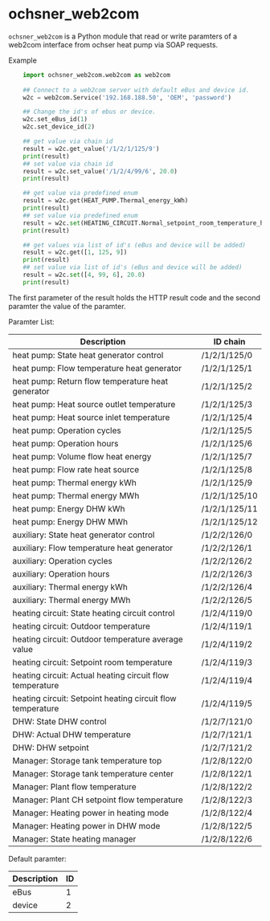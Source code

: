 # ochsner_web2com

`ochsner_web2com` is a Python module that read or write paramters of a web2com interface from ochser heat pump via SOAP requests.

Example

```python
    import ochsner_web2com.web2com as web2com
    
    ## Connect to a web2com server with default eBus and device id.
    w2c = web2com.Service('192.168.188.50', 'OEM', 'password')

    ## Change the id's of ebus or device.
    w2c.set_eBus_id(1)
    w2c.set_device_id(2)

    ## get value via chain id
    result = w2c.get_value('/1/2/1/125/9')
    print(result)
    ## set value via chain id
    result = w2c.set_value('/1/2/4/99/6', 20.0)
    print(result)

    ## get value via predefined enum
    result = w2c.get(HEAT_PUMP.Thermal_energy_kWh)
    print(result)
    ## set value via predefined enum
    result = w2c.set(HEATING_CIRCUIT.Normal_setpoint_room_temperature_heating, 20.0)
    print(result)

    ## get values via list of id's (eBus and device will be added)
    result = w2c.get([1, 125, 9])
    print(result)
    ## set value via list of id's (eBus and device will be added)
    result = w2c.set([4, 99, 6], 20.0)
    print(result)
```
The first parameter of the result holds the HTTP result code
and the second paramter the value of the paramter.

Paramter List:

| Description | ID chain |
| --------------- | --------------- |
| heat pump: State heat generator control | /1/2/1/125/0 | 
| heat pump: Flow temperature heat generator | /1/2/1/125/1 |
| heat pump: Return flow temperature heat generator | /1/2/1/125/2 |
| heat pump: Heat source outlet temperature | /1/2/1/125/3 |
| heat pump: Heat source inlet temperature | /1/2/1/125/4 |
| heat pump: Operation cycles | /1/2/1/125/5 |
| heat pump: Operation hours | /1/2/1/125/6 |
| heat pump: Volume flow heat energy | /1/2/1/125/7 |
| heat pump: Flow rate heat source | /1/2/1/125/8 |
| heat pump: Thermal energy kWh | /1/2/1/125/9 |
| heat pump: Thermal energy MWh | /1/2/1/125/10 |
| heat pump: Energy DHW kWh | /1/2/1/125/11 |
| heat pump: Energy DHW MWh | /1/2/1/125/12 |
| auxiliary: State heat generator control | /1/2/2/126/0 |
| auxiliary: Flow temperature heat generator | /1/2/2/126/1 |
| auxiliary: Operation cycles | /1/2/2/126/2 |
| auxiliary: Operation hours | /1/2/2/126/3 |
| auxiliary: Thermal energy kWh | /1/2/2/126/4 |
| auxiliary: Thermal energy MWh | /1/2/2/126/5 |
| heating circuit: State heating circuit control | /1/2/4/119/0 |
| heating circuit: Outdoor temperature | /1/2/4/119/1 |
| heating circuit: Outdoor temperature average value | /1/2/4/119/2 |
| heating circuit: Setpoint room temperature | /1/2/4/119/3 |
| heating circuit: Actual heating circuit flow temperature | /1/2/4/119/4 |
| heating circuit: Setpoint heating circuit flow temperature | /1/2/4/119/5 |
| DHW: State DHW control | /1/2/7/121/0 |
| DHW: Actual DHW temperature | /1/2/7/121/1 |
| DHW: DHW setpoint | /1/2/7/121/2 |
| Manager: Storage tank temperature top | /1/2/8/122/0 |
| Manager: Storage tank temperature center | /1/2/8/122/1 |
| Manager: Plant flow temperature | /1/2/8/122/2 |
| Manager: Plant CH setpoint flow temperature | /1/2/8/122/3 |
| Manager: Heating power in heating mode | /1/2/8/122/4 |
| Manager: Heating power in DHW mode | /1/2/8/122/5 |
| Manager: State heating manager | /1/2/8/122/6 |


Default paramter:

| Description | ID |
| ----------- | -- |
| eBus | 1 | 
| device | 2 |




